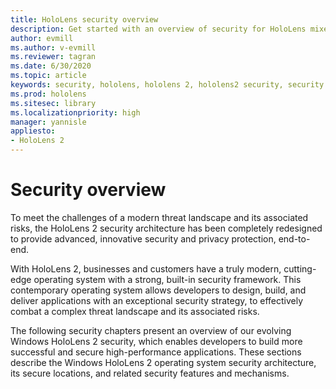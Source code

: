 ```yaml
---
title: HoloLens security overview
description: Get started with an overview of security for HoloLens mixed reality devices. 
author: evmill
ms.author: v-evmill
ms.reviewer: tagran
ms.date: 6/30/2020
ms.topic: article
keywords: security, hololens, hololens 2, hololens2 security, security overview
ms.prod: hololens
ms.sitesec: library
ms.localizationpriority: high
manager: yannisle
appliesto:
- HoloLens 2
---
```


# Security overview

To meet the challenges of a modern threat landscape and its associated risks, the HoloLens 2 security architecture has been completely redesigned to provide advanced, innovative security and privacy protection, end-to-end.

With HoloLens 2, businesses and customers have a truly modern, cutting-edge operating system with a strong, built-in security framework. This contemporary operating system allows developers to design, build, and deliver applications with an exceptional security strategy, to effectively combat a complex threat landscape and its associated risks. 

The following security chapters present an overview of our evolving Windows HoloLens 2 security, which enables developers to build more successful and secure high-performance applications. These sections describe the Windows HoloLens 2 operating system security architecture, its secure locations, and related security features and mechanisms.
